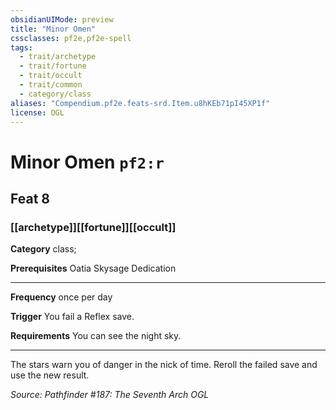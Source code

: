 ```yaml
---
obsidianUIMode: preview
title: "Minor Omen"
cssclasses: pf2e,pf2e-spell
tags:
  - trait/archetype
  - trait/fortune
  - trait/occult
  - trait/common
  - category/class
aliases: "Compendium.pf2e.feats-srd.Item.u8hKEb71pI45XP1f"
license: OGL
---
```

# Minor Omen `pf2:r`
## Feat 8
### [[archetype]][[fortune]][[occult]]

**Category** class; 



**Prerequisites** Oatia Skysage Dedication
* * *
**Frequency** once per day

**Trigger** You fail a Reflex save.

**Requirements** You can see the night sky.

* * *

The stars warn you of danger in the nick of time. Reroll the failed save and use the new result.

*Source: Pathfinder #187: The Seventh Arch*
*OGL*